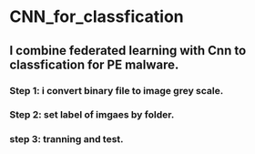 # CNN_for_classfication
## I combine federated learning with Cnn to classfication for PE malware.
### Step 1: i convert binary file to image grey scale.
### Step 2: set label of imgaes by folder.
### step 3: tranning and test.
